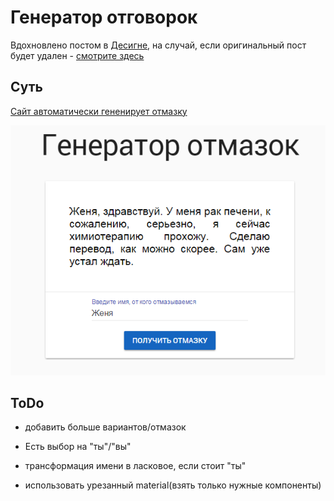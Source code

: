 # Генератор отговорок

Вдохновлено постом в [Десигне](https://vk.com/wall-51016572_486907), на случай, если оригинальный пост будет удален - [смотрите здесь](./imgs/README.md)

## Суть

[Сайт автоматически гененирует отмазку](https://littleguga.github.io/excuse-generator)

![ScreenShot](./screenshot.png)


## ToDo

* добавить больше вариантов/отмазок
* Есть выбор на "ты"/"вы"
* трансформация имени в ласковое, если стоит "ты"

* использовать урезанный material(взять только нужные компоненты)